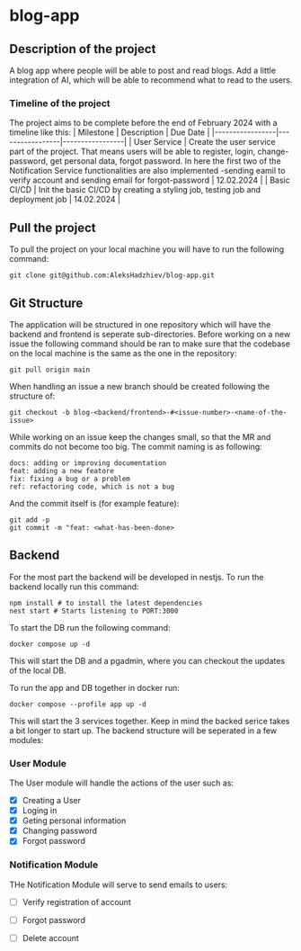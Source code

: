 # blog-app

## Description of the project

A blog app where people will be able to post and read blogs. Add a little integration of AI, which will be able to recommend what to read to the users.
### Timeline of the project
The project aims to be complete before the end of February 2024 with a timeline like this:
| Milestone | Description | Due Date |
|-----------------|-----------------|-----------------|
| User Service | Create the user service part of the project. That means users will be able to register, login, change-password, get personal data, forgot password. In here the first two of the Notification Service functionalities are also implemented -sending eamil to verify account and sending email for forgot-password | 12.02.2024 |
| Basic CI/CD | Init the basic CI/CD by creating a styling job, testing job and deployment job | 14.02.2024 |


## Pull the project

To pull the project on your local machine you will have to run the following command:

```
git clone git@github.com:AleksHadzhiev/blog-app.git
```

## Git Structure

The application will be structured in one repository which will have the backend and frontend is seperate sub-directories.
Before working on a new issue the following command should be ran to make sure that the codebase on the local machine is the same as the one in the repository:

```
git pull origin main
```

When handling an issue a new branch should be created following the structure of:
```
git checkout -b blog-<backend/frontend>-#<issue-number>-<name-of-the-issue>
```

While working on an issue keep the changes small, so that the MR and commits do not become too big.
The commit naming is as following:

```
docs: adding or improving documentation
feat: adding a new featore
fix: fixing a bug or a problem
ref: refactoring code, which is not a bug
```

And the commit itself is (for example feature):

```
git add -p
git commit -m "feat: <what-has-been-done>
```


## Backend

For the most part the backend will be developed in nestjs. To run the backend locally run this command:

```
npm install # to install the latest dependencies
nest start # Starts listening to PORT:3000
```
To start the DB run the following command:

```
docker compose up -d
```
This will start the DB and a pgadmin, where you can checkout the updates of the local DB.

To run the app and DB together in docker run:
```
docker compose --profile app up -d
```
This will start the 3 services together. Keep in mind the backed serice takes a bit longer to start up.
The backend structure will be seperated in a few modules:

### User Module 

The User module will handle the actions of the user such as: 
- [x] Creating a User
- [x] Loging in
- [x] Geting personal information
- [x] Changing password
- [x] Forgot password

### Notification Module

THe Notification Module will serve to send emails to users:
- [ ] Verify registration of account
- [ ] Forgot password
- [ ] Delete account


